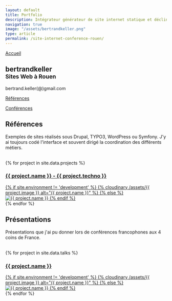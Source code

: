 ```yaml
---
layout: default
title: Portfolio
description: Intégrateur générateur de site internet statique et déclinaison HTML/CSS à Rouen
navigation: true
image: "/assets/bertrandkeller.png"
type: article
permalink: /site-internet-conference-rouen/
---
```


<link rel="preload" href="{{ '/assets/css/onepage.css' | relative_url }}" as="stylesheet">
<link rel="stylesheet" href="{{ '/assets/css/onepage.css' | relative_url }}">

<section class="panel panel-first bg-black">
  <a href="/" class="nav-back">Accueil</a>
  <h1>bertrandkeller<br><small>Sites Web à Rouen</small></h1>
  <p>bertrand.keller(@)gmail.com</p>
  <p class="anchor"><a href="#id-portfolio">Références</a></p>
  <p class="anchor"><a href="#id-presentation">Conférences</a></p>  
</section>

<section id="id-portfolio" class="panel bg-black">
  <h2>Références</h2>
  <p>Exemples de sites réalisés sous Drupal, TYPO3, WordPress ou Symfony. J'y ai toujours codé l'interface et souvent dirigé la coordination des différents métiers.</p>
  <br>
  <div class="gallery">
    {% for project in site.data.projects %}
      <div class="gallery-module">
        <h3><a href="{{ project.url }}">{{ project.name }} - {{ project.techno }}</a></h3>
        <a class="venobox" href="{{ site.baseurl }}/assets/{{ project.image }}">
        {% if site.environment != 'development' %}
        {% cloudinary /assets/{{ project.image }} alt="{{ project.name }}" %}
        {% else %}
        <img src="/assets/{{ project.image }}" alt="{{ project.name }}">
        {% endif %}
        </a>
      </div>
    {% endfor %}
  </div>
</section>

<section id="id-presentation" class="panel">
  <h2>Présentations</h2>
  <p>Présentations que j'ai pu donner lors de conférences francophones aux 4 coins de France.</p>
  <br>
  <div class="gallery">
    {% for project in site.data.talks %}
      <div class="gallery-module">
        <h3><a href="{{ project.url }}">{{ project.name }}</a></h3>
        <a class="venobox" href="{{ project.url }}">
        {% if site.environment != 'development' %}
        {% cloudinary /assets/{{ project.image }} alt="{{ project.name }}" %}
        {% else %}
        <img src="/assets/{{ project.image }}" alt="{{ project.name }}">
        {% endif %}
        </a>
      </div>
    {% endfor %}
  </div>
</section>

<script>
  /*
 * - autoSmoothScroll -
 * Licence MIT
 * Written by Gabriel Delépine
 * Current version  1.3.1 (2014-10-22)
 * Previous version 1.3.0 (2014-07-23)
 * Previous version 1.2.0 (2014-02-13)
 * Previous version 1.0.1 (2013-11-08)
 * Previous version 1.0.0 (2013-10-27)
 * Requirement : No one, it is a framework-free fonction (ie : You do not need to include any other file in your page such as jQuery)
 * Fork-me in github :
 * */
(function(window, undefined) // Code in a function to create an isolate scope
{
    'use strict';
    var height_fixed_header = 0, // For layout with header with position:fixed. Write here the height of your header for your anchor don't be hiden behind
        speed = 500,
        moving_frequency = 15, // Affects performance ! High number makes scroll more smooth
        links = document.getElementsByTagName('a'),
        href;

    for(var i=0; i<links.length; i++)
    {
        href = (links[i].attributes.href === undefined) ? null : links[i].attributes.href.nodeValue.toString();
        if(href !== null && href.length > 1 && href.indexOf('#') != -1) // href.substr(0, 1) == '#'
        {
            links[i].onclick = function()
            {
                var element,
                    href = this.attributes.href.nodeValue.toString(),
                    url = href.substr(0, href.indexOf('#')),
                    id = href.substr(href.indexOf('#')+1);
                if(element = document.getElementById(id))
                {

                    var hop_count = (speed - (speed % moving_frequency)) / moving_frequency, // Always make an integer
                        getScrollTopDocumentAtBegin = getScrollTopDocument(),
                        gap = (getScrollTopElement(element) - getScrollTopDocumentAtBegin) / hop_count;

                    if(window.history && typeof window.history.pushState == 'function')
                        window.history.pushState({}, undefined, url+'#'+id);// Change URL for modern browser

                    for(var i = 1; i <= hop_count; i++)
                    {
                        (function()
                        {
                            var hop_top_position = gap*i;
                            setTimeout(function(){  window.scrollTo(0, hop_top_position + getScrollTopDocumentAtBegin); }, moving_frequency*i);
                        })();
                    }

                    return false;
                }
            };
        }
    }

    var getScrollTopElement =  function(e)
    {
        var top = height_fixed_header * -1;

        while (e.offsetParent != undefined && e.offsetParent != null)
        {
            top += e.offsetTop + (e.clientTop != null ? e.clientTop : 0);
            e = e.offsetParent;
        }

        return top;
    };

    var getScrollTopDocument = function()
    {
        return window.pageYOffset !== undefined ? window.pageYOffset : document.documentElement.scrollTop !== undefined ? document.documentElement.scrollTop : document.body.scrollTop;
    };
})(window);

</script>
